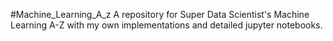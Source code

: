 #Machine_Learning_A_z
A repository for Super Data Scientist's Machine Learning A-Z with my own implementations and detailed jupyter notebooks.